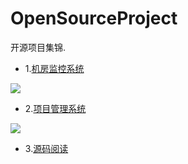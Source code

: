 # OpenSourceProject

开源项目集锦.

* 1.<a href="https://github.com/wuping5719/Computer-Room-Monitoring-System">机房监控系统</a>
 <img src="http://images.cnblogs.com/cnblogs_com/wp5719/831982/o_index2.png"  />
  
* 2.<a href="https://github.com/wuping5719/Project-Management-System">项目管理系统</a>
 <img src="http://images.cnblogs.com/cnblogs_com/wp5719/831982/o_ProjectManagement.png"  />
  
* 3.<a href="https://github.com/wuping5719/Reading-SourceCode">源码阅读</a>
